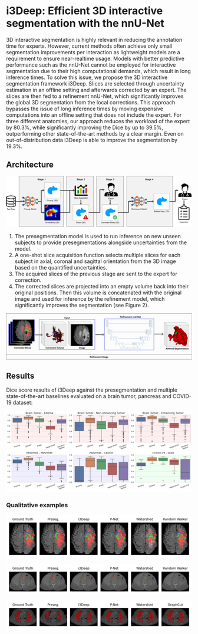 # i3Deep: Efficient 3D interactive segmentation with the nnU-Net

3D interactive segmentation is highly relevant in reducing the annotation time for experts. However, current methods often achieve only small segmentation improvements per interaction as lightweight models are a requirement to ensure near-realtime usage. Models with better predictive performance such as the nnU-Net cannot be employed for interactive segmentation due to their high computational demands, which result in long inference times. To solve this issue, we propose the 3D interactive segmentation framework i3Deep. Slices are selected through uncertainty estimation in an offline setting and afterwards corrected by an expert. The slices are then fed to a refinement nnU-Net, which significantly improves the global 3D segmentation from the local corrections. This approach bypasses the issue of long inference times by moving expensive computations into an offline setting that does not include the expert. For three different anatomies, our approach reduces the workload of the expert by 80.3%, while significantly improving the Dice by up to 39.5%, outperforming other state-of-the-art methods by a clear margin. Even on out-of-distribution data i3Deep is able to improve the segmentation by 19.3%.

## Architecture

![](images/My_Framework.png)

1. The presegmentation model is used to run inference on new unseen subjects to provide presegmentations alongside uncertainties from the model.
2. A one-shot slice acquisition function selects multiple slices for each subject in axial, coronal and sagittal orientation from the 3D image based on the quantified uncertainties.
3. The acquired slices of the previous stage are sent to the expert for correction.
4. The corrected slices are projected into an empty volume back into their original positions. Then this volume is concatenated with the original image and used for inference by the refinement model, which significantly improves the segmentation (see Figure 2).

![](images/Refinement_nnU-Net.jpg)


## Results

Dice score results of i3Deep against the presegmentation and multiple state-of-the-art baselines evaluated on a brain tumor, pancreas and COVID-19 dataset:

![](images/results/results.png)

### Qualitative examples

![](images/results/qualitative_results/Brain_Tumor.png)

![](images/results/qualitative_results/Pancreas.png)

![](images/results/qualitative_results/COVID-19.png)